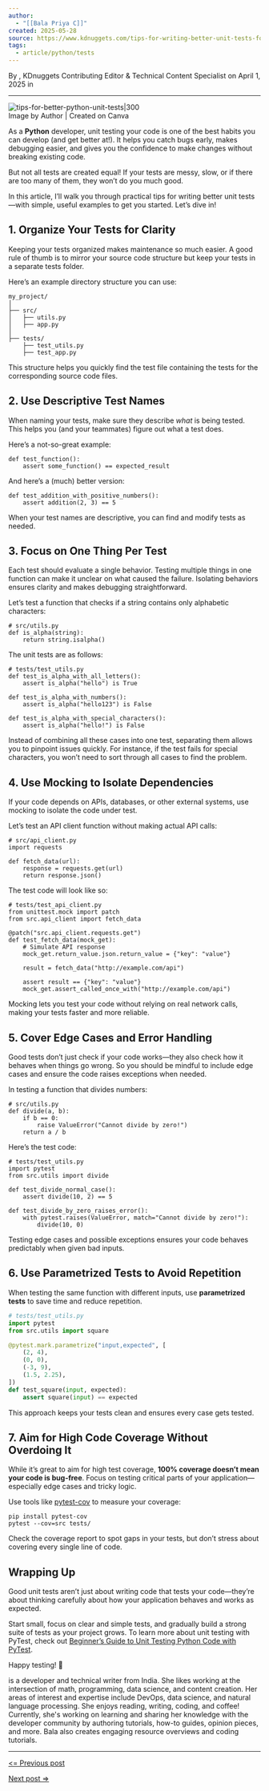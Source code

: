 ```yaml
---
author:
  - "[[Bala Priya C]]"
created: 2025-05-28
source: https://www.kdnuggets.com/tips-for-writing-better-unit-tests-for-your-python-code
tags:
  - article/python/tests
---
```

By , KDnuggets Contributing Editor & Technical Content Specialist on April 1, 2025 in
___

![tips-for-better-python-unit-tests|300](https://www.kdnuggets.com/wp-content/uploads/py-unit-tests.png)  
Image by Author | Created on Canva

As a **Python** developer, unit testing your code is one of the best habits you can develop (and get better at!). It helps you catch bugs early, makes debugging easier, and gives you the confidence to make changes without breaking existing code.

But not all tests are created equal! If your tests are messy, slow, or if there are too many of them, they won’t do you much good.

In this article, I’ll walk you through practical tips for writing better unit tests—with simple, useful examples to get you started. Let’s dive in!

## 1\. Organize Your Tests for Clarity

  
Keeping your tests organized makes maintenance so much easier. A good rule of thumb is to mirror your source code structure but keep your tests in a separate tests folder.

Here’s an example directory structure you can use:

```
my_project/
│
├── src/
│   ├── utils.py
│   ├── app.py
│
├── tests/
    ├── test_utils.py
    ├── test_app.py
```

This structure helps you quickly find the test file containing the tests for the corresponding source code files.

## 2\. Use Descriptive Test Names

When naming your tests, make sure they describe *what* is being tested. This helps you (and your teammates) figure out what a test does.

Here’s a not-so-great example:

```
def test_function():
    assert some_function() == expected_result
```

And here’s a (much) better version:

```
def test_addition_with_positive_numbers():
    assert addition(2, 3) == 5
```

When your test names are descriptive, you can find and modify tests as needed.

## 3\. Focus on One Thing Per Test

Each test should evaluate a single behavior. Testing multiple things in one function can make it unclear on what caused the failure. Isolating behaviors ensures clarity and makes debugging straightforward.

Let’s test a function that checks if a string contains only alphabetic characters:

```
# src/utils.py
def is_alpha(string):
    return string.isalpha()
```

The unit tests are as follows:

```
# tests/test_utils.py
def test_is_alpha_with_all_letters():
    assert is_alpha("hello") is True

def test_is_alpha_with_numbers():
    assert is_alpha("hello123") is False

def test_is_alpha_with_special_characters():
    assert is_alpha("hello!") is False
```

Instead of combining all these cases into one test, separating them allows you to pinpoint issues quickly. For instance, if the test fails for special characters, you won’t need to sort through all cases to find the problem.

## 4\. Use Mocking to Isolate Dependencies

  
If your code depends on APIs, databases, or other external systems, use mocking to isolate the code under test.

Let’s test an API client function without making actual API calls:

```
# src/api_client.py
import requests

def fetch_data(url):
    response = requests.get(url)
    return response.json()
```

The test code will look like so:

```
# tests/test_api_client.py
from unittest.mock import patch
from src.api_client import fetch_data

@patch("src.api_client.requests.get")
def test_fetch_data(mock_get):
    # Simulate API response
    mock_get.return_value.json.return_value = {"key": "value"}
    
    result = fetch_data("http://example.com/api")
    
    assert result == {"key": "value"}
    mock_get.assert_called_once_with("http://example.com/api")
```

Mocking lets you test your code without relying on real network calls, making your tests faster and more reliable.

## 5\. Cover Edge Cases and Error Handling

  
Good tests don’t just check if your code works—they also check how it behaves when things go wrong. So you should be mindful to include edge cases and ensure the code raises exceptions when needed.

In testing a function that divides numbers:

```
# src/utils.py
def divide(a, b):
    if b == 0:
        raise ValueError("Cannot divide by zero!")
    return a / b
```

Here’s the test code:

```
# tests/test_utils.py
import pytest
from src.utils import divide

def test_divide_normal_case():
    assert divide(10, 2) == 5

def test_divide_by_zero_raises_error():
    with pytest.raises(ValueError, match="Cannot divide by zero!"):
        divide(10, 0)
```

Testing edge cases and possible exceptions ensures your code behaves predictably when given bad inputs.

## 6\. Use Parametrized Tests to Avoid Repetition
  
When testing the same function with different inputs, use **parametrized tests** to save time and reduce repetition.

```python
# tests/test_utils.py
import pytest
from src.utils import square

@pytest.mark.parametrize("input,expected", [
    (2, 4),
    (0, 0),
    (-3, 9),
    (1.5, 2.25),
])
def test_square(input, expected):
    assert square(input) == expected
```

This approach keeps your tests clean and ensures every case gets tested.

## 7\. Aim for High Code Coverage Without Overdoing It

While it’s great to aim for high test coverage, **100% coverage doesn’t mean your code is bug-free**. Focus on testing critical parts of your application—especially edge cases and tricky logic.

Use tools like [pytest-cov](https://github.com/pytest-dev/pytest-cov) to measure your coverage:

```
pip install pytest-cov
pytest --cov=src tests/
```

Check the coverage report to spot gaps in your tests, but don’t stress about covering every single line of code.

## Wrapping Up

  
Good unit tests aren’t just about writing code that tests your code—they’re about thinking carefully about how your application behaves and works as expected.

Start small, focus on clear and simple tests, and gradually build a strong suite of tests as your project grows. To learn more about unit testing with PyTest, check out [Beginner’s Guide to Unit Testing Python Code with PyTest](https://www.kdnuggets.com/beginners-guide-unit-testing-python-code-pytest).

Happy testing! 🚀

  

is a developer and technical writer from India. She likes working at the intersection of math, programming, data science, and content creation. Her areas of interest and expertise include DevOps, data science, and natural language processing. She enjoys reading, writing, coding, and coffee! Currently, she's working on learning and sharing her knowledge with the developer community by authoring tutorials, how-to guides, opinion pieces, and more. Bala also creates engaging resource overviews and coding tutorials.

  

---

  

[<= Previous post](https://www.kdnuggets.com/5-free-tutorials-to-master-data-visualization-with-seaborn)

[Next post =>](https://www.kdnuggets.com/creating-a-data-science-pipeline-for-real-time-analytics-using-apache-kafka-and-spark)